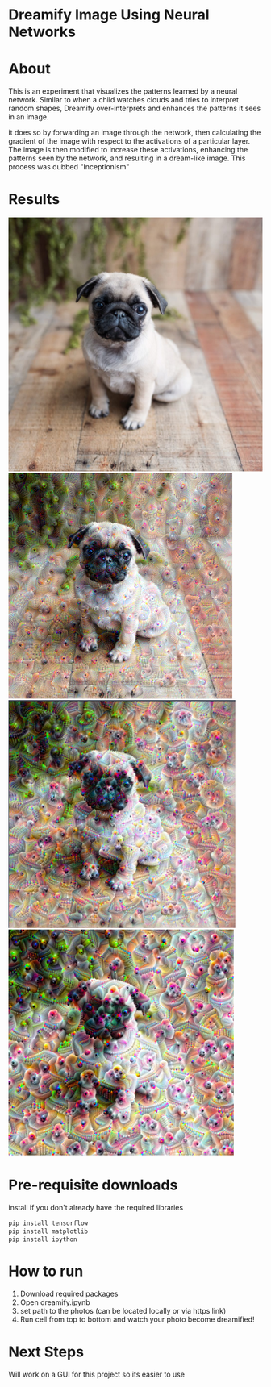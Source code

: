 # Dreamify Image Using Neural Networks

# About

This is an experiment that visualizes the patterns learned by a neural network. Similar to when a child watches clouds and tries to interpret random shapes, Dreamify over-interprets and enhances the patterns it sees in an image.

it does so by forwarding an image through the network, then calculating the gradient of the image with respect to the activations of a particular layer. The image is then modified to increase these activations, enhancing the patterns seen by the network, and resulting in a dream-like image. This process was dubbed "Inceptionism"

# Results

![Normal picture of a pug](assets/photos/pug.jpg)
![1st level of dreamified pug](assets/photos/dreampug1.png)
![2nd level of dreamified pug](assets/photos/dreampug2.png)
![3rd level of dreamified pug](assets/photos/dreampug3.png)

# Pre-requisite downloads

install if you don't already have the required libraries

```
pip install tensorflow
pip install matplotlib
pip install ipython
```

# How to run

1. Download required packages <br>
2. Open dreamify.ipynb
3. set path to the photos (can be located locally or via https link)
4. Run cell from top to bottom and watch your photo become dreamified!

# Next Steps

Will work on a GUI for this project so its easier to use
